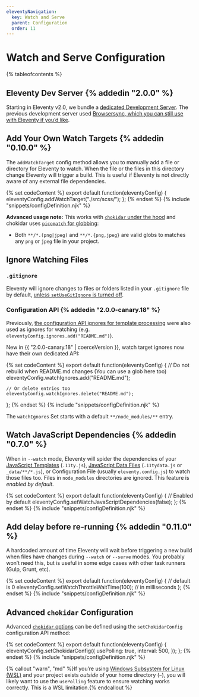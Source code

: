 ```yaml
---
eleventyNavigation:
  key: Watch and Serve
  parent: Configuration
  order: 11
---
```


# Watch and Serve Configuration

{% tableofcontents %}

<div id="browsersync"></div>
<div id="swap-back-to-browsersync"></div>

## Eleventy Dev Server {% addedin "2.0.0" %}

Starting in Eleventy v2.0, we bundle a [dedicated Development Server](/docs/dev-server/). The previous development server used [Browsersync, which you can still use with Eleventy if you’d like](/docs/server-browsersync/).

## Add Your Own Watch Targets {% addedin "0.10.0" %}

The `addWatchTarget` config method allows you to manually add a file or directory for Eleventy to watch. When the file or the files in this directory change Eleventy will trigger a build. This is useful if Eleventy is not directly aware of any external file dependencies.

{% set codeContent %}
export default function(eleventyConfig) {
	eleventyConfig.addWatchTarget("./src/scss/");
};
{% endset %}
{% include "snippets/configDefinition.njk" %}

**Advanced usage note:** This works with [`chokidar` under the hood](https://github.com/paulmillr/chokidar#api) and chokidar uses [`picomatch` for globbing](https://github.com/micromatch/picomatch):

- Both `**/*.(png|jpeg)` and `**/*.{png,jpeg}` are valid globs to matches any `png` or `jpeg` file in your project.

## Ignore Watching Files

### `.gitignore`

Eleventy will ignore changes to files or folders listed in your `.gitignore` file by default, [unless `setUseGitIgnore` is turned off](/docs/ignores/#opt-out-of-using-.gitignore).

### Configuration API {% addedin "2.0.0-canary.18" %}

Previously, [the configuration API ignores for template processing](/docs/ignores/#configuration-api) were also used as ignores for watching (e.g. `eleventyConfig.ignores.add("README.md")`).

New in {{ "2.0.0-canary.18" | coerceVersion }}, watch target ignores now have their own dedicated API:

{% set codeContent %}
export default function(eleventyConfig) {
	// Do not rebuild when README.md changes (You can use a glob here too)
	eleventyConfig.watchIgnores.add("README.md");

	// Or delete entries too
	eleventyConfig.watchIgnores.delete("README.md");
};
{% endset %}
{% include "snippets/configDefinition.njk" %}

The `watchIgnores` Set starts with a default `**/node_modules/**` entry.

## Watch JavaScript Dependencies {% addedin "0.7.0" %}

When in `--watch` mode, Eleventy will spider the dependencies of your [JavaScript Templates](/docs/languages/javascript/) (`.11ty.js`), [JavaScript Data Files](/docs/data-js/) (`.11tydata.js` or `_data/**/*.js`), or Configuration File (usually `eleventy.config.js`) to watch those files too. Files in `node_modules` directories are ignored. This feature is _enabled by default_.

{% set codeContent %}
export default function(eleventyConfig) {
	// Enabled by default
	eleventyConfig.setWatchJavaScriptDependencies(false);
};
{% endset %}
{% include "snippets/configDefinition.njk" %}

## Add delay before re-running {% addedin "0.11.0" %}

A hardcoded amount of time Eleventy will wait before triggering a new build when files have changes during `--watch` or `--serve` modes. You probably won’t need this, but is useful in some edge cases with other task runners (Gulp, Grunt, etc).

{% set codeContent %}
export default function(eleventyConfig) {
	// default is 0
	eleventyConfig.setWatchThrottleWaitTime(100); // in milliseconds
};
{% endset %}
{% include "snippets/configDefinition.njk" %}

## Advanced `chokidar` Configuration

Advanced [`chokidar` options](https://github.com/paulmillr/chokidar) can be defined using the `setChokidarConfig` configuration API method:

{% set codeContent %}
export default function(eleventyConfig) {
	eleventyConfig.setChokidarConfig({
		usePolling: true,
		interval: 500,
	});
};
{% endset %}
{% include "snippets/configDefinition.njk" %}

{% callout "warn", "md" %}If you’re using [Windows Subsystem for Linux (WSL)](https://learn.microsoft.com/en-us/windows/wsl/) and your project exists _outside_ of your home directory (`~`), you will likely want to use the `usePolling` feature to ensure watching works correctly. This is a WSL limitation.{% endcallout %}
